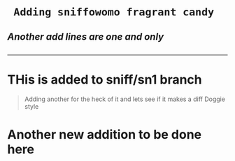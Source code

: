 <h1><code> Adding sniffowomo fragrant candy </code></h1>
<h2><i> Another add lines are one and only </i><h2>

---- 

# THis is added to sniff/sn1 branch

> Adding another for the heck of it and lets see if it makes a diff 
> Doggie style 

# Another new addition to be done here 
